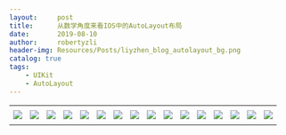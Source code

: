 ```yaml
---
layout:     post
title:      从数学角度来看IOS中的AutoLayout布局
date:       2019-08-10
author:     robertyzli
header-img: Resources/Posts/liyzhen_blog_autolayout_bg.png
catalog: true
tags:
    - UIKit
    - AutoLayout
---
```


<style>
  table {
      width: 100%; /*表格宽度*/
      border-collapse: collapse; /*使用单一线条的边框*/
      empty-cells: show; /*单元格无内容依旧绘制边框*/
  }
	
  table th,td {
    height: 35px; /*统一每一行的默认高度*/
  }
	
  table th {
      font-weight: bold; /*加粗*/
      text-align: center !important; /*内容居中，加上 !important 避免被 Markdown 样式覆盖*/
      white-space: nowrap; /*表头内容强制在一行显示*/
      font-size:16px;font-family:"Times New Roman", Times, serif !important;
      background: #ECF2F9; /*背景色*/
      color:#0F7290;
  }
  
   table td {
      text-align: center !important; /*内容居中，加上 !important 避免被 Markdown 样式覆盖*/
      font-size:14px;font-family:"Times New Roman", Times, serif !important;
  }
	
  /* 隔行变色 */
  table tbody tr:nth-child(2n) {
      background: #F4F7FB; 
  }
  /* 悬浮变色 */
  /*table tr:hover {
      background: #B2B2B2; 
  }*/
	
  /* 首列不换行 */
  table td:nth-child(1) {
      white-space: nowrap; 
  }
  /* 指定列宽度 */
  /*table th:nth-of-type(2) {
    	width: 200px;
     white-space: nowrap;
  }*/
  </style>  

<table>
    <tbody>
        <tr>
            <td><img src="/Resources/Posts/uotlayout/1.png"/></td>
            <td><img src="/Resources/Posts/uotlayout/2.png"/></td>
            <td><img src="/Resources/Posts/uotlayout/3.png"/></td>
            <td><img src="/Resources/Posts/uotlayout/4.png"/></td>
            <td><img src="/Resources/Posts/uotlayout/5.png"/></td>
            <td><img src="/Resources/Posts/uotlayout/6.png"/></td>
            <td><img src="/Resources/Posts/uotlayout/7.png"/></td>
            <td><img src="/Resources/Posts/uotlayout/8.png"/></td>
            <td><img src="/Resources/Posts/uotlayout/9.png"/></td>
            <td><img src="/Resources/Posts/uotlayout/10.png"/></td>
            <td><img src="/Resources/Posts/uotlayout/11.png"/></td>
            <td><img src="/Resources/Posts/uotlayout/12.png"/></td>
            <td><img src="/Resources/Posts/uotlayout/13.png"/></td>
            <td><img src="/Resources/Posts/uotlayout/14.png"/></td>
            <td><img src="/Resources/Posts/uotlayout/15.png"/></td>
            <td><img src="/Resources/Posts/uotlayout/16.png"/></td>
        </tr>
    </tbody>
</table>

